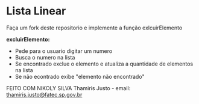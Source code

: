 # Lista Linear

Faça um fork deste repositorio e implemente a função exlcuirElemento

**excluirElemento:**
* Pede para o usuario digitar um numero
* Busca o numero na lista
* Se encontrado exclue o elemento e atualiza a quantidade de elementos na lista
* Se não econtrado exibe "elemento não encontrado" 

FEITO COM NIKOLY SILVA
Thamiris Justo - email: thamiris.justo@fatec.sp.gov.br
